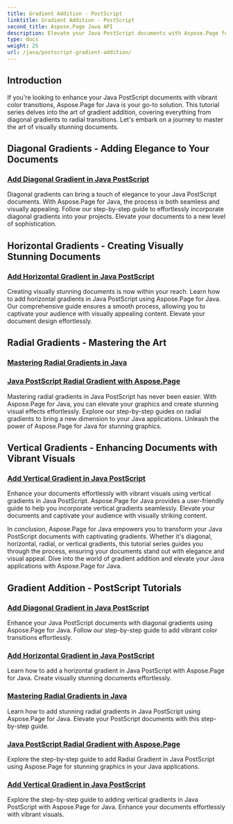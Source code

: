 ```yaml
---
title: Gradient Addition - PostScript
linktitle: Gradient Addition - PostScript
second_title: Aspose.Page Java API
description: Elevate your Java PostScript documents with Aspose.Page for Java tutorials. Learn to add stunning diagonal, horizontal, radial, and vertical gradients effortlessly.
type: docs
weight: 25
url: /java/postscript-gradient-addition/
---
```

## Introduction

If you're looking to enhance your Java PostScript documents with vibrant color transitions, Aspose.Page for Java is your go-to solution. This tutorial series delves into the art of gradient addition, covering everything from diagonal gradients to radial transitions. Let's embark on a journey to master the art of visually stunning documents.

## Diagonal Gradients - Adding Elegance to Your Documents
### [Add Diagonal Gradient in Java PostScript](./diagonal/)

Diagonal gradients can bring a touch of elegance to your Java PostScript documents. With Aspose.Page for Java, the process is both seamless and visually appealing. Follow our step-by-step guide to effortlessly incorporate diagonal gradients into your projects. Elevate your documents to a new level of sophistication.

## Horizontal Gradients - Creating Visually Stunning Documents
### [Add Horizontal Gradient in Java PostScript](./horizontal/)

Creating visually stunning documents is now within your reach. Learn how to add horizontal gradients in Java PostScript using Aspose.Page for Java. Our comprehensive guide ensures a smooth process, allowing you to captivate your audience with visually appealing content. Elevate your document design effortlessly.

## Radial Gradients - Mastering the Art
### [Mastering Radial Gradients in Java](./radial1/)
### [Java PostScript Radial Gradient with Aspose.Page](./radial2/)

Mastering radial gradients in Java PostScript has never been easier. With Aspose.Page for Java, you can elevate your graphics and create stunning visual effects effortlessly. Explore our step-by-step guides on radial gradients to bring a new dimension to your Java applications. Unleash the power of Aspose.Page for Java for stunning graphics.

## Vertical Gradients - Enhancing Documents with Vibrant Visuals
### [Add Vertical Gradient in Java PostScript](./vertical/)

Enhance your documents effortlessly with vibrant visuals using vertical gradients in Java PostScript. Aspose.Page for Java provides a user-friendly guide to help you incorporate vertical gradients seamlessly. Elevate your documents and captivate your audience with visually striking content. 

In conclusion, Aspose.Page for Java empowers you to transform your Java PostScript documents with captivating gradients. Whether it's diagonal, horizontal, radial, or vertical gradients, this tutorial series guides you through the process, ensuring your documents stand out with elegance and visual appeal. Dive into the world of gradient addition and elevate your Java applications with Aspose.Page for Java.
## Gradient Addition - PostScript Tutorials
### [Add Diagonal Gradient in Java PostScript](./diagonal/)
Enhance your Java PostScript documents with diagonal gradients using Aspose.Page for Java. Follow our step-by-step guide to add vibrant color transitions effortlessly.
### [Add Horizontal Gradient in Java PostScript](./horizontal/)
Learn how to add a horizontal gradient in Java PostScript with Aspose.Page for Java. Create visually stunning documents effortlessly.
### [Mastering Radial Gradients in Java](./radial1/)
Learn how to add stunning radial gradients in Java PostScript using Aspose.Page for Java. Elevate your PostScript documents with this step-by-step guide.
### [Java PostScript Radial Gradient with Aspose.Page](./radial2/)
Explore the step-by-step guide to add Radial Gradient in Java PostScript using Aspose.Page for stunning graphics in your Java applications.
### [Add Vertical Gradient in Java PostScript](./vertical/)
Explore the step-by-step guide to adding vertical gradients in Java PostScript with Aspose.Page for Java. Enhance your documents effortlessly with vibrant visuals.